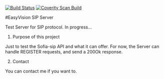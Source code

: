 [![Build Status](https://travis-ci.org/cmoibal/evsip.svg?branch=master)](https://travis-ci.org/cmoibal/evsip)
[![Coverity Scan Build](https://scan.coverity.com/projects/6939/badge.svg)](https://scan.coverity.com/projects/cmoibal-evsip)

#EasyVision SIP Server

Test Server for SIP protocol. In progress...

1. Purpose of this project

Just to test the Sofia-sip API and what it can offer.
For now, the Server can handle REGISTER requests, and send a 200Ok response.

2. Contact

You can contact me if you want to.
